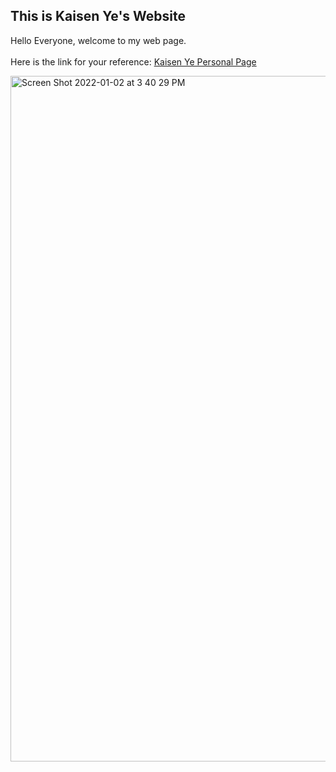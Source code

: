 ## This is Kaisen Ye's Website
Hello Everyone, welcome to my web page. 
<br />
<br />
Here is the link for your reference: [Kaisen Ye Personal Page](https://kaisenye.github.io/index.html)
<br />


<img width="1097" alt="Screen Shot 2022-01-02 at 3 40 29 PM" src="https://user-images.githubusercontent.com/75810017/147890186-51e26a44-d108-45d0-865c-9c7e3a8b1c52.png">

